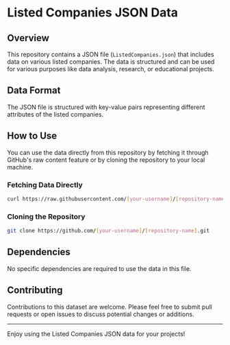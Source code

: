 # Listed Companies JSON Data

## Overview
This repository contains a JSON file (`ListedCompanies.json`) that includes data on various listed companies. The data is structured and can be used for various purposes like data analysis, research, or educational projects.

## Data Format
The JSON file is structured with key-value pairs representing different attributes of the listed companies.

## How to Use
You can use the data directly from this repository by fetching it through GitHub's raw content feature or by cloning the repository to your local machine.

### Fetching Data Directly
```bash
curl https://raw.githubusercontent.com/[your-username]/[repository-name]/main/ListedCompanies.json -o ListedCompanies.json
```

### Cloning the Repository
```bash
git clone https://github.com/[your-username]/[repository-name].git
```

## Dependencies
No specific dependencies are required to use the data in this file.

## Contributing
Contributions to this dataset are welcome. Please feel free to submit pull requests or open issues to discuss potential changes or additions.

---

Enjoy using the Listed Companies JSON data for your projects!
